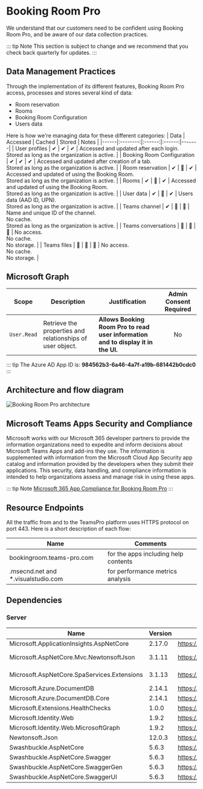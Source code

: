﻿# Booking Room Pro

We understand that our customers need to be confident using Booking Room Pro, and be aware of our data collection practices.

::: tip Note
This section is subject to change and we recommend that you check back quarterly for updates.
:::

## Data Management Practices

Through the implementation of its different features, Booking Room Pro access, processes and stores several kind of data:
- Room reservation
- Rooms
- Booking Room Configuration
- Users data

Here is how we're managing data for these different categories:
| Data | Accessed | Cached | Stored | Notes |
|------|:--------:|:------:|:------:|-------|
| User profiles | ✔ | ✔ | ✔ | Accessed and updated after each login.<br/>Stored as long as the organization is active. |
| Booking Room Configuration | ✔ | ✔ | ✔ | Accessed and updated after creation of a tab.<br/>Stored as long as the organization is active. |
| Room reservation | ✔ | 🚫 | ✔ | Accessed and updated of using the Booking Room.<br/>Stored as long as the organization is active. |
| Rooms | ✔ | 🚫 | ✔ | Accessed and updated of using the Booking Room.<br/>Stored as long as the organization is active. |
| User data | ✔ | 🚫 | ✔ | Users data (AAD ID, UPN).<br/>Stored as long as the organization is active. |
| Teams channel | ✔ | 🚫 | 🚫 | Name and unique ID of the channel.<br/>No cache.<br/>Stored as long as the organization is active. |
| Teams conversations | 🚫 | 🚫 | 🚫 | No access.<br/>No cache.<br/>No storage. |
| Teams files | 🚫 | 🚫 | 🚫 | No access.<br/>No cache.<br/>No storage. |

## Microsoft Graph

| Scope | Description | Justification | Admin Consent Required |
|-------|-------------|---------------|:----------------------:|
| ```User.Read``` | Retrieve the properties and relationships of user object. | **Allows Booking Room Pro to read user information and to display it in the UI.** | No |

::: tip
The Azure AD App ID is: **984562b3-6a46-4a7f-a19b-681442b0cdc0**
:::

## Architecture and flow diagram

![Booking Room Pro architecture](/assets/img/booking-architecture.png)

## Microsoft Teams Apps Security and Compliance

Microsoft works with our Microsoft 365 developer partners to provide the information organizations need to expedite and inform decisions about Microsoft Teams Apps and add-ins they use. The information is supplemented with information from the Microsoft Cloud App Security app catalog and information provided by the developers when they submit their applications. This security, data handling, and compliance information is intended to help organizations assess and manage risk in using these apps.

::: tip Note
[Microsoft 365 App Compliance for Booking Room Pro](https://docs.microsoft.com/en-us/microsoft-365-app-certification/teams/witivio-booking-room-pro)
:::

## Resource Endpoints

All the traffic from and to the TeamsPro platform uses HTTPS protocol on port 443.
Here is a short description of each flow:

| Name | Comments |
|------|----------|
|bookingroom.teams-pro.com  | for the apps including help contents |
|.msecnd.net and *.visualstudio.com  | for performance metrics analysis |

## Dependencies

### Server

| Name                                        | Version | Url                                                                                                                                                                                | License    |
| ------------------------------------------- | ------- | ---------------------------------------------------------------------------------------------------------------------------------------------------------------------------------- | ---------- |
| Microsoft.ApplicationInsights.AspNetCore    | 2.17.0  | https://licenses.nuget.org/MIT                                                                                                                                                     | MIT        |
| Microsoft.AspNetCore.Mvc.NewtonsoftJson     | 3.1.11  | https://licenses.nuget.org/Apache-2.0                                                                                                                                              | Apache-2.0 |
| Microsoft.AspNetCore.SpaServices.Extensions | 3.1.13  | https://licenses.nuget.org/Apache-2.0                                                                                                                                              | Apache-2.0 |
| Microsoft.Azure.DocumentDB                  | 2.14.1  | https://www.nuget.org/packages/Microsoft.Azure.DocumentDB/2.16.2/License                               | MIT        |
| Microsoft.Azure.DocumentDB.Core             | 2.14.1  | https://www.nuget.org/packages/Microsoft.Azure.DocumentDB/2.16.2/License                               | MIT        |
| Microsoft.Extensions.HealthChecks           | 1.0.0   | https://www.nuget.org/packages/Microsoft.Azure.DocumentDB/2.16.2/License                              | MIT        |
| Microsoft.Identity.Web                      | 1.9.2   | https://licenses.nuget.org/MIT                                                                                                                                                     | MIT        |
| Microsoft.Identity.Web.MicrosoftGraph       | 1.9.2   | https://licenses.nuget.org/MIT                                                                                                                                                     | MIT        |
| Newtonsoft.Json                             | 12.0.3  | https://licenses.nuget.org/MIT                                                                                                                                                     | MIT        |
| Swashbuckle.AspNetCore                      | 5.6.3   | https://raw.githubusercontent.com/domaindrivendev/Swashbuckle.AspNetCore/master/LICENSE | MIT        |
| Swashbuckle.AspNetCore.Swagger              | 5.6.3   | https://raw.githubusercontent.com/domaindrivendev/Swashbuckle.AspNetCore/master/LICENSE                                                                                            | MIT        |
| Swashbuckle.AspNetCore.SwaggerGen           | 5.6.3   | https://raw.githubusercontent.com/domaindrivendev/Swashbuckle.AspNetCore/master/LICENSE                                                                                            | MIT        |
| Swashbuckle.AspNetCore.SwaggerUI            | 5.6.3   | https://raw.githubusercontent.com/domaindrivendev/Swashbuckle.AspNetCore/master/LICENSE     
